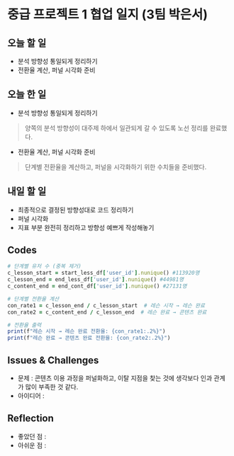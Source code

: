 # 중급 프로젝트 1 협업 일지 (3팀 박은서)

## 오늘 할 일
* 분석 방향성 통일되게 정리하기
* 전환율 계산, 퍼널 시각화 준비
## 오늘 한 일
* 분석 방향성 통일되게 정리하기
> 양쪽의 분석 방향성이 대주제 하에서 일관되게 갈 수 있도록 노선 정리를 완료했다.
* 전환율 계산, 퍼널 시각화 준비
> 단계별 전환율을 계산하고, 퍼널을 시각화하기 위한 수치들을 준비했다.
## 내일 할 일
* 최종적으로 결정된 방향성대로 코드 정리하기
* 퍼널 시각화
* 지표 부분 완전히 정리하고 방향성 예쁘게 작성해놓기
## Codes
```ruby
# 단계별 유저 수 (중복 제거)
c_lesson_start = start_less_df['user_id'].nunique() #113920명
c_lesson_end = end_less_df['user_id'].nunique() #44981명
c_content_end = end_cont_df['user_id'].nunique() #27131명

# 단계별 전환율 계산
con_rate1 = c_lesson_end / c_lesson_start  # 레슨 시작 → 레슨 완료
con_rate2 = c_content_end / c_lesson_end  # 레슨 완료 → 콘텐츠 완료

# 전환율 출력
print(f"레슨 시작 → 레슨 완료 전환율: {con_rate1:.2%}")
print(f"레슨 완료 → 콘텐츠 완료 전환율: {con_rate2:.2%}")
```
## Issues & Challenges
* 문제 : 콘텐츠 이용 과정을 퍼널화하고, 이탈 지점을 찾는 것에 생각보다 인과 관계가 많이 부족한 것 같다.
* 아이디어 : 
## Reflection
* 좋았던 점 : 
* 아쉬운 점 : 
